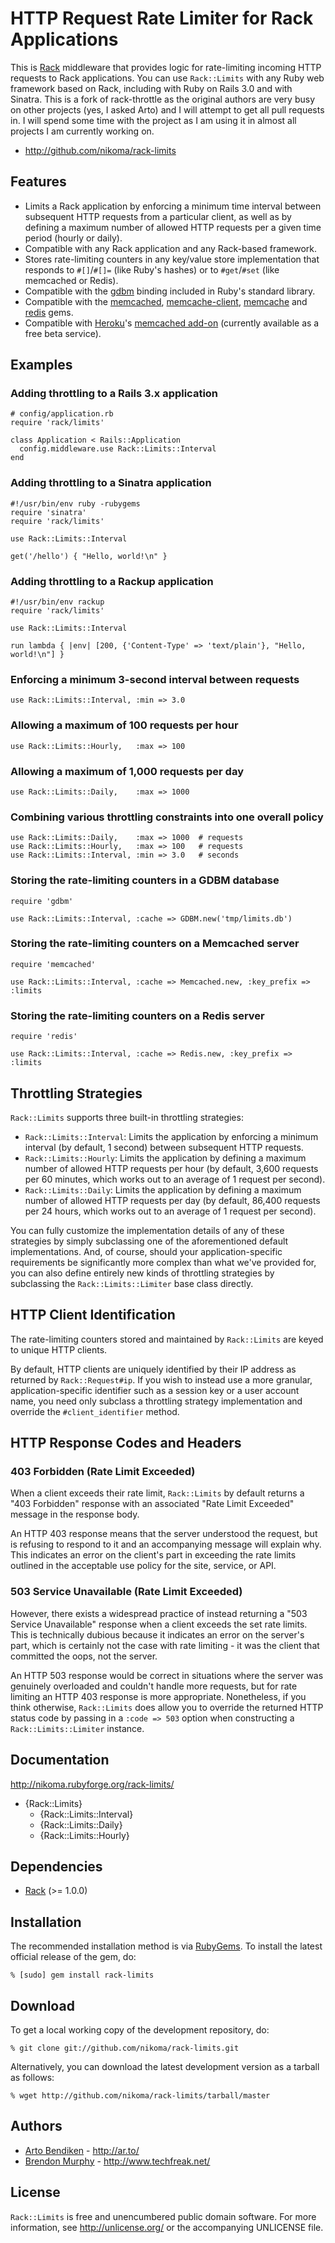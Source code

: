 HTTP Request Rate Limiter for Rack Applications
===============================================

This is [Rack][] middleware that provides logic for rate-limiting incoming
HTTP requests to Rack applications. You can use `Rack::Limits` with any
Ruby web framework based on Rack, including with Ruby on Rails 3.0 and with
Sinatra.
This is a fork of rack-throttle as the original authors are very busy on other projects (yes, I asked Arto) and I will attempt
to get all pull requests in. I will spend some time with the project as I am using it in almost all projects I am currently working on.


* <http://github.com/nikoma/rack-limits>

Features
--------

* Limits a Rack application by enforcing a minimum time interval between
  subsequent HTTP requests from a particular client, as well as by defining
  a maximum number of allowed HTTP requests per a given time period (hourly
  or daily).
* Compatible with any Rack application and any Rack-based framework.
* Stores rate-limiting counters in any key/value store implementation that
  responds to `#[]`/`#[]=` (like Ruby's hashes) or to `#get`/`#set` (like
  memcached or Redis).
* Compatible with the [gdbm][] binding included in Ruby's standard library.
* Compatible with the [memcached][], [memcache-client][], [memcache][] and
  [redis][] gems.
* Compatible with [Heroku][]'s [memcached add-on][Heroku memcache]
  (currently available as a free beta service).

Examples
--------

### Adding throttling to a Rails 3.x application

    # config/application.rb
    require 'rack/limits'
    
    class Application < Rails::Application
      config.middleware.use Rack::Limits::Interval
    end

### Adding throttling to a Sinatra application

    #!/usr/bin/env ruby -rubygems
    require 'sinatra'
    require 'rack/limits'
    
    use Rack::Limits::Interval
    
    get('/hello') { "Hello, world!\n" }

### Adding throttling to a Rackup application

    #!/usr/bin/env rackup
    require 'rack/limits'
    
    use Rack::Limits::Interval
    
    run lambda { |env| [200, {'Content-Type' => 'text/plain'}, "Hello, world!\n"] }

### Enforcing a minimum 3-second interval between requests

    use Rack::Limits::Interval, :min => 3.0

### Allowing a maximum of 100 requests per hour

    use Rack::Limits::Hourly,   :max => 100

### Allowing a maximum of 1,000 requests per day

    use Rack::Limits::Daily,    :max => 1000

### Combining various throttling constraints into one overall policy

    use Rack::Limits::Daily,    :max => 1000  # requests
    use Rack::Limits::Hourly,   :max => 100   # requests
    use Rack::Limits::Interval, :min => 3.0   # seconds

### Storing the rate-limiting counters in a GDBM database

    require 'gdbm'
    
    use Rack::Limits::Interval, :cache => GDBM.new('tmp/limits.db')

### Storing the rate-limiting counters on a Memcached server

    require 'memcached'
    
    use Rack::Limits::Interval, :cache => Memcached.new, :key_prefix => :limits

### Storing the rate-limiting counters on a Redis server

    require 'redis'
    
    use Rack::Limits::Interval, :cache => Redis.new, :key_prefix => :limits

Throttling Strategies
---------------------

`Rack::Limits` supports three built-in throttling strategies:

* `Rack::Limits::Interval`: Limits the application by enforcing a
  minimum interval (by default, 1 second) between subsequent HTTP requests.
* `Rack::Limits::Hourly`: Limits the application by defining a
  maximum number of allowed HTTP requests per hour (by default, 3,600
  requests per 60 minutes, which works out to an average of 1 request per
  second).
* `Rack::Limits::Daily`: Limits the application by defining a
  maximum number of allowed HTTP requests per day (by default, 86,400
  requests per 24 hours, which works out to an average of 1 request per
  second).

You can fully customize the implementation details of any of these strategies
by simply subclassing one of the aforementioned default implementations.
And, of course, should your application-specific requirements be
significantly more complex than what we've provided for, you can also define
entirely new kinds of throttling strategies by subclassing the
`Rack::Limits::Limiter` base class directly.

HTTP Client Identification
--------------------------

The rate-limiting counters stored and maintained by `Rack::Limits` are
keyed to unique HTTP clients.

By default, HTTP clients are uniquely identified by their IP address as
returned by `Rack::Request#ip`. If you wish to instead use a more granular,
application-specific identifier such as a session key or a user account
name, you need only subclass a throttling strategy implementation and
override the `#client_identifier` method.

HTTP Response Codes and Headers
-------------------------------

### 403 Forbidden (Rate Limit Exceeded)

When a client exceeds their rate limit, `Rack::Limits` by default returns
a "403 Forbidden" response with an associated "Rate Limit Exceeded" message
in the response body.

An HTTP 403 response means that the server understood the request, but is
refusing to respond to it and an accompanying message will explain why.
This indicates an error on the client's part in exceeding the rate limits
outlined in the acceptable use policy for the site, service, or API.

### 503 Service Unavailable (Rate Limit Exceeded)

However, there exists a widespread practice of instead returning a "503
Service Unavailable" response when a client exceeds the set rate limits.
This is technically dubious because it indicates an error on the server's
part, which is certainly not the case with rate limiting - it was the client
that committed the oops, not the server.

An HTTP 503 response would be correct in situations where the server was
genuinely overloaded and couldn't handle more requests, but for rate
limiting an HTTP 403 response is more appropriate. Nonetheless, if you think
otherwise, `Rack::Limits` does allow you to override the returned HTTP
status code by passing in a `:code => 503` option when constructing a
`Rack::Limits::Limiter` instance.

Documentation
-------------

<http://nikoma.rubyforge.org/rack-limits/>

* {Rack::Limits}
  * {Rack::Limits::Interval}
  * {Rack::Limits::Daily}
  * {Rack::Limits::Hourly}

Dependencies
------------

* [Rack](http://rubygems.org/gems/rack) (>= 1.0.0)

Installation
------------

The recommended installation method is via [RubyGems](http://rubygems.org/).
To install the latest official release of the gem, do:

    % [sudo] gem install rack-limits

Download
--------

To get a local working copy of the development repository, do:

    % git clone git://github.com/nikoma/rack-limits.git

Alternatively, you can download the latest development version as a tarball
as follows:

    % wget http://github.com/nikoma/rack-limits/tarball/master

Authors
-------

* [Arto Bendiken](mailto:arto.bendiken@gmail.com) - <http://ar.to/>
* [Brendon Murphy](mailto:disposable.20.xternal@spamourmet.com>) - <http://www.techfreak.net/>

License
-------

`Rack::Limits` is free and unencumbered public domain software. For more
information, see <http://unlicense.org/> or the accompanying UNLICENSE file.

[Rack]:            http://rack.rubyforge.org/
[gdbm]:            http://ruby-doc.org/stdlib/libdoc/gdbm/rdoc/classes/GDBM.html
[memcached]:       http://rubygems.org/gems/memcached
[memcache-client]: http://rubygems.org/gems/memcache-client
[memcache]:        http://rubygems.org/gems/memcache
[redis]:           http://rubygems.org/gems/redis
[Heroku]:          http://heroku.com/
[Heroku memcache]: http://docs.heroku.com/memcache
